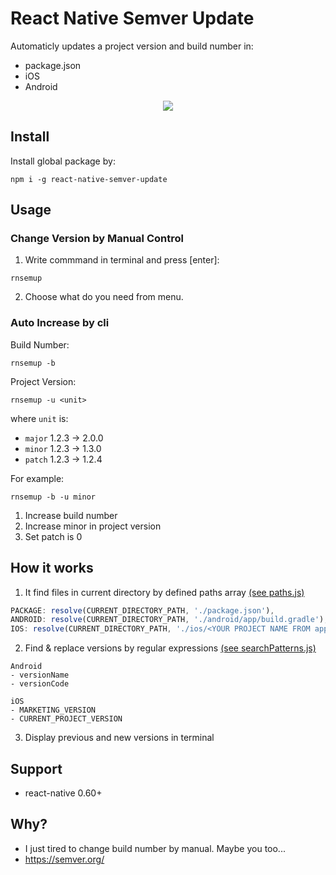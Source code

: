 # React Native Semver Update

Automaticly updates a project version and build number in:
* package.json
* iOS
* Android

<p align="center">
<img src="https://i.imgur.com/IjHNgPp.gif" />
</p>

## Install

Install global package by:

```
npm i -g react-native-semver-update
```

## Usage

### Change Version by Manual Control

1. Write commmand in terminal and press [enter]:
```
rnsemup
```
2. Choose what do you need from menu.

### Auto Increase by cli

Build Number:
```
rnsemup -b
```

Project Version:
```
rnsemup -u <unit>
```
where `unit` is:
 * `major` 1.2.3 → 2.0.0  
 * `minor` 1.2.3 → 1.3.0  
 * `patch` 1.2.3 → 1.2.4  

For example:

```
rnsemup -b -u minor
```

1. Increase build number
2. Increase minor in project version
3. Set patch is 0

## How it works

1. It find files in current directory by defined paths array
[(see paths.js)](https://github.com/zmnv/react-native-semver-update/blob/master/src/tools/paths.js)

```js
PACKAGE: resolve(CURRENT_DIRECTORY_PATH, './package.json'),
ANDROID: resolve(CURRENT_DIRECTORY_PATH, './android/app/build.gradle'),
IOS: resolve(CURRENT_DIRECTORY_PATH, './ios/<YOUR PROJECT NAME FROM app.json>.xcodeproj/project.pbxproj'),
```

2. Find & replace versions by regular expressions [(see searchPatterns.js)](https://github.com/zmnv/react-native-semver-update/blob/master/src/tools/searchPatterns.js)

```
Android
- versionName
- versionCode

iOS
- MARKETING_VERSION
- CURRENT_PROJECT_VERSION
```

3. Display previous and new versions in terminal

## Support

* react-native 0.60+

## Why?

* I just tired to change build number by manual. Maybe you too...
* https://semver.org/

